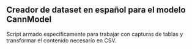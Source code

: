 ## Creador de dataset en español para el modelo CannModel 
Script armado especificamente para trabajar con capturas de tablas y transformar el contenido necesario en CSV.
